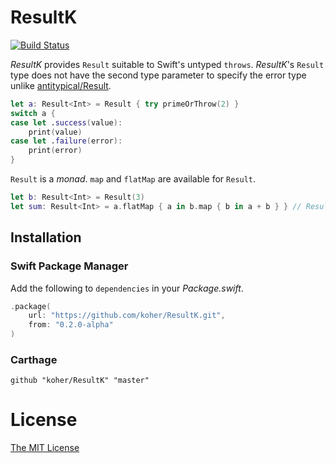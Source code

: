 # ResultK

[![Build Status](https://travis-ci.org/koher/ResultK.svg?branch=master)](https://travis-ci.org/koher/ResultK)

_ResultK_ provides `Result` suitable to Swift's untyped `throws`. _ResultK_'s `Result` type does not have the second type parameter to specify the error type unlike [antitypical/Result](https://github.com/antitypical/Result).

```swift
let a: Result<Int> = Result { try primeOrThrow(2) }
switch a {
case let .success(value):
    print(value)
case let .failure(error):
    print(error)
}
```

`Result` is a _monad_.  `map` and `flatMap` are available for `Result`.

```swift
let b: Result<Int> = Result(3)
let sum: Result<Int> = a.flatMap { a in b.map { b in a + b } } // Result(5)
```

## Installation

### Swift Package Manager

Add the following to `dependencies` in your _Package.swift_.

```swift
.package(
    url: "https://github.com/koher/ResultK.git",
    from: "0.2.0-alpha"
)
```

### Carthage

```
github "koher/ResultK" "master"
```

# License

[The MIT License](LICENSE)
